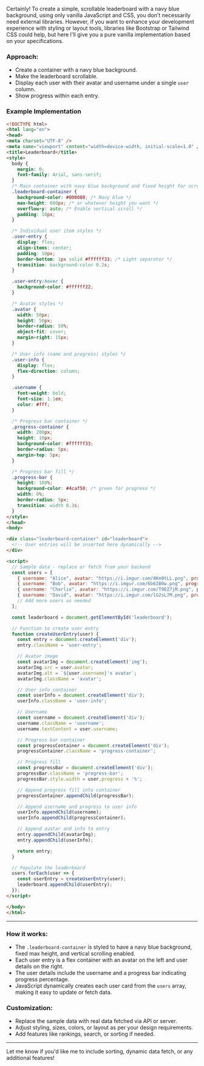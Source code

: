 Certainly! To create a simple, scrollable leaderboard with a navy blue background, using only vanilla JavaScript and CSS, you don't necessarily need external libraries. However, if you want to enhance your development experience with styling or layout tools, libraries like Bootstrap or Tailwind CSS could help, but here I'll give you a pure vanilla implementation based on your specifications.

### Approach:
- Create a container with a navy blue background.
- Make the leaderboard scrollable.
- Display each user with their avatar and username under a single `user` column.
- Show progress within each entry.

### Example Implementation

```html
<!DOCTYPE html>
<html lang="en">
<head>
<meta charset="UTF-8" />
<meta name="viewport" content="width=device-width, initial-scale=1.0" />
<title>Leaderboard</title>
<style>
  body {
    margin: 0;
    font-family: Arial, sans-serif;
  }
  /* Main container with navy blue background and fixed height for scrolling */
  .leaderboard-container {
    background-color: #000080; /* Navy blue */
    max-height: 600px; /* or whatever height you want */
    overflow-y: auto; /* Enable vertical scroll */
    padding: 10px;
  }

  /* Individual user item styles */
  .user-entry {
    display: flex;
    align-items: center;
    padding: 10px;
    border-bottom: 1px solid #ffffff33; /* Light separator */
    transition: background-color 0.2s;
  }

  .user-entry:hover {
    background-color: #ffffff22;
  }

  /* Avatar styles */
  .avatar {
    width: 50px;
    height: 50px;
    border-radius: 50%;
    object-fit: cover;
    margin-right: 15px;
  }

  /* User info (name and progress) styles */
  .user-info {
    display: flex;
    flex-direction: column;
  }

  .username {
    font-weight: bold;
    font-size: 1.1em;
    color: #fff;
  }

  /* Progress bar container */
  .progress-container {
    width: 200px;
    height: 10px;
    background-color: #ffffff33;
    border-radius: 5px;
    margin-top: 5px;
  }

  /* Progress bar fill */
  .progress-bar {
    height: 100%;
    background-color: #4caf50; /* green for progress */
    width: 0%;
    border-radius: 5px;
    transition: width 0.3s;
  }
</style>
</head>
<body>

<div class="leaderboard-container" id="leaderboard">
  <!-- User entries will be inserted here dynamically -->
</div>

<script>
  // Sample data - replace or fetch from your backend
  const users = [
    { username: "Alice", avatar: "https://i.imgur.com/8Km9tLL.png", progress: 70 },
    { username: "Bob", avatar: "https://i.imgur.com/6b6IB0w.png", progress: 45 },
    { username: "Charlie", avatar: "https://i.imgur.com/T9EZ7jM.png", progress: 85 },
    { username: "David", avatar: "https://i.imgur.com/lG2sL7M.png", progress: 30 },
    // Add more users as needed
  ];

  const leaderboard = document.getElementById('leaderboard');

  // Function to create user entry
  function createUserEntry(user) {
    const entry = document.createElement('div');
    entry.className = 'user-entry';

    // Avatar image
    const avatarImg = document.createElement('img');
    avatarImg.src = user.avatar;
    avatarImg.alt = `${user.username}'s avatar`;
    avatarImg.className = 'avatar';

    // User info container
    const userInfo = document.createElement('div');
    userInfo.className = 'user-info';

    // Username
    const username = document.createElement('div');
    username.className = 'username';
    username.textContent = user.username;

    // Progress bar container
    const progressContainer = document.createElement('div');
    progressContainer.className = 'progress-container';

    // Progress fill
    const progressBar = document.createElement('div');
    progressBar.className = 'progress-bar';
    progressBar.style.width = user.progress + '%';

    // Append progress fill into container
    progressContainer.appendChild(progressBar);

    // Append username and progress to user info
    userInfo.appendChild(username);
    userInfo.appendChild(progressContainer);

    // Append avatar and info to entry
    entry.appendChild(avatarImg);
    entry.appendChild(userInfo);

    return entry;
  }

  // Populate the leaderboard
  users.forEach(user => {
    const userEntry = createUserEntry(user);
    leaderboard.appendChild(userEntry);
  });
</script>

</body>
</html>
```

---

### How it works:
- The `.leaderboard-container` is styled to have a navy blue background, fixed max height, and vertical scrolling enabled.
- Each user entry is a flex container with an avatar on the left and user details on the right.
- The user details include the username and a progress bar indicating progress percentage.
- JavaScript dynamically creates each user card from the `users` array, making it easy to update or fetch data.

### Customization:
- Replace the sample data with real data fetched via API or server.
- Adjust styling, sizes, colors, or layout as per your design requirements.
- Add features like rankings, search, or sorting if needed.

---

Let me know if you'd like me to include sorting, dynamic data fetch, or any additional features!